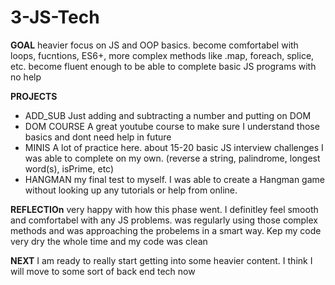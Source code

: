 # 3-JS-Tech
**GOAL** heavier focus on JS and OOP basics. become comfortabel with loops, fucntions, ES6+, more complex methods like .map, foreach, splice, etc. become fluent enough to be able to complete basic JS programs with no help

**PROJECTS**
- ADD_SUB
Just adding and subtracting a number and putting on DOM
- DOM COURSE
A great youtube course to make sure I understand those basics and dont need help in future
- MINIS
A lot of practice here. about 15-20 basic JS interview challenges I was able to complete on my own. (reverse a string, palindrome, longest word(s), isPrime, etc)
- HANGMAN
my final test to myself. I was able to create a Hangman game without looking up any tutorials or help from online.

**REFLECTIOn**
very happy with how this phase went. I definitley feel smooth and comfortabel with any JS problems. was regularly using those complex methods and was approaching the probelems in a smart way. Kep my code very dry the whole time and my code was clean

**NEXT**
I am ready to really start getting into some heavier content. I think I will move to some sort of back end tech now
